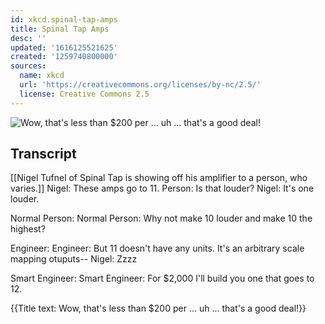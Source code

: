 ```yaml
---
id: xkcd.spinal-tap-amps
title: Spinal Tap Amps
desc: ''
updated: '1616125521625'
created: '1259740800000'
sources:
  name: xkcd
  url: 'https://creativecommons.org/licenses/by-nc/2.5/'
  license: Creative Commons 2.5
---
```

![Wow, that's less than $200 per ... uh ... that's a good deal!](https://imgs.xkcd.com/comics/spinal_tap_amps.png)

## Transcript
[[Nigel Tufnel of Spinal Tap is showing off his amplifier to a person, who varies.]]
Nigel: These amps go to 11.
Person: Is that louder?
Nigel: It's one louder.

Normal Person:
Normal Person: Why not make 10 louder and make 10 the highest?

Engineer:
Engineer: But 11 doesn't have any units. It's an arbitrary scale mapping otuputs--
Nigel: Zzzz

Smart Engineer:
Smart Engineer: For $2,000 I'll build you one that goes to 12.

{{Title text: Wow, that's less than $200 per ... uh ... that's a good deal!}}
